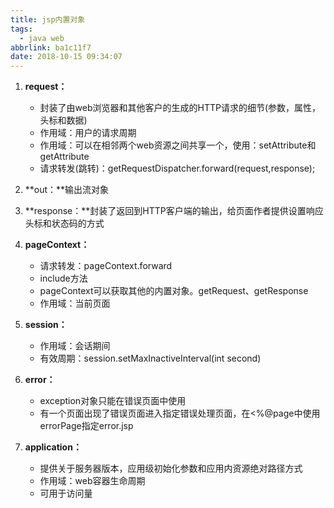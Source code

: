 ```yaml
---
title: jsp内置对象
tags:
  - java web
abbrlink: ba1c11f7
date: 2018-10-15 09:34:07
---
```


1. **request：**
   - 封装了由web浏览器和其他客户的生成的HTTP请求的细节(参数，属性，头标和数据)
   - 作用域：用户的请求周期
   - 作用域：可以在相邻两个web资源之间共享一个，使用：setAttribute和getAttribute
   - 请求转发(跳转)：getRequestDispatcher.forward(request,response);
2. **out：**输出流对象
3. **response：**封装了返回到HTTP客户端的输出，给页面作者提供设置响应头标和状态码的方式
4. **pageContext：**
   - 请求转发：pageContext.forward
   - include方法
   - pageContext可以获取其他的内置对象。getRequest、getResponse 
   - 作用域：当前页面
5. **session：**
   - 作用域：会话期间
   - 有效周期：session.setMaxInactiveInterval(int second)
6. **error：**

   - exception对象只能在错误页面中使用
   - 有一个页面出现了错误页面进入指定错误处理页面，在<%@page中使用errorPage指定error.jsp
7. **application：**
   - 提供关于服务器版本，应用级初始化参数和应用内资源绝对路径方式
   - 作用域：web容器生命周期
   - 可用于访问量